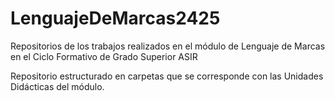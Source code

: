 # LenguajeDeMarcas2425
Repositorios de los trabajos realizados en el módulo de Lenguaje de Marcas en el Ciclo Formativo de Grado Superior ASIR

Repositorio estructurado en carpetas que se corresponde con las Unidades Didácticas del módulo.

